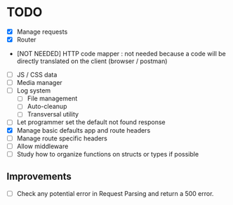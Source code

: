 # TODO

- [x] Manage requests
- [x] Router
- [NOT NEEDED] HTTP code mapper : not needed because a code will be directly translated on the client (browser / postman)
- [ ] JS / CSS data
- [ ] Media manager
- [ ] Log system
  - [ ] File management
  - [ ] Auto-cleanup
  - [ ] Transversal utility
- [ ] Let programmer set the default not found response
- [x] Manage basic defaults app and route headers
- [ ] Manage route specific headers
- [ ] Allow middleware
- [ ] Study how to organize functions on structs or types if possible

## Improvements

- [ ] Check any potential error in Request Parsing and return a 500 error.
